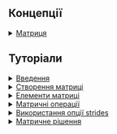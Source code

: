 ## Концепції

<details>
  <summary><a href="./concept/Matrix.md">
    Матриця
  </a></summary>
    Вектор або множина векторів, що інтерпретується як матриця.
</details>

## Туторіали

<details>
  <summary><a href="./tutorial/Introduction.md">
    Введення
  </a></summary>
    В даній статті виконується огляд концепції матриці та його форматів задання.
</details>

<details>
  <summary><a href="./tutorial/MatrixCreation.md">
    Створення матриці
  </a></summary>
    Описуються способи створення матриці.
</details>

<details>
  <summary><a href="./tutorial/MatrixElements.md">
    Елементи матриці
  </a></summary>
    Як отримати рядок, колонку, елемент, скаляр чи підматрицю певної матриці.
</details>

<details>
  <summary><a href="./tutorial/MatrixOperations.md">
    Матричні операції
  </a></summary>
    Виконується огляд способів оперування матрицями.
</details>

<details>
  <summary><a href="./tutorial/OptionStrides.md">
    Використання опції strides
  </a></summary>
    Як використати опцію <code>stride</code> для інтерпретації буфера в матрицю.
</details>

<details>
  <summary><a href="./tutorial/Solve.md">
    Матричне рішення
  </a></summary>
    Розглядаються рішення матричних задач.
</details>
